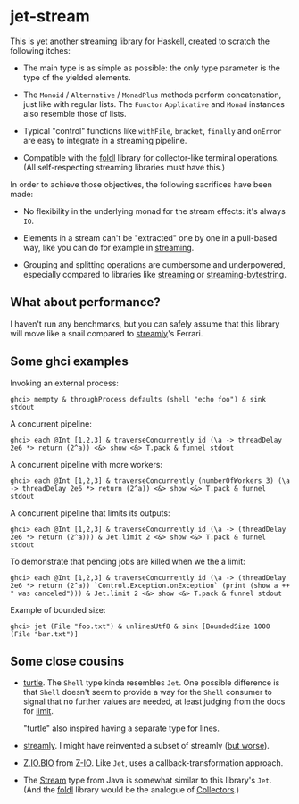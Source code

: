# jet-stream

This is yet another streaming library for Haskell, created to scratch the
following itches:

- The main type is as simple as possible: the only type parameter is the type
  of the yielded elements.

- The `Monoid` / `Alternative` / `MonadPlus` methods perform concatenation,
  just like with regular lists. The `Functor` `Applicative` and `Monad`
  instances also resemble those of lists.

- Typical "control" functions like `withFile`, `bracket`, `finally` and
  `onError` are easy to integrate in a streaming pipeline. 

- Compatible with the [foldl](https://hackage.haskell.org/package/foldl)
  library for collector-like terminal operations. (All self-respecting
  streaming libraries must have this.)

In order to achieve those objectives, the following sacrifices have been made:

- No flexibility in the underlying monad for the stream effects: it's always
  `IO`.

- Elements in a stream can't be "extracted" one by one in a pull-based way,
  like you can do for example in
  [streaming](https://hackage.haskell.org/package/streaming-0.2.3.0/docs/Streaming-Prelude.html#v:next).

- Grouping and splitting operations are cumbersome and underpowered, especially
  compared to libraries like
  [streaming]((https://hackage.haskell.org/package/streaming-0.2.3.0/docs/Streaming-Prelude.html#v:next))
  or
  [streaming-bytestring](https://hackage.haskell.org/package/streaming-bytestring).

## What about performance?

I haven't run any benchmarks, but you can safely assume that this library will
move like a snail compared to
[streamly](https://hackage.haskell.org/package/streamly)'s Ferrari.

## Some ghci examples

Invoking an external process:

    ghci> mempty & throughProcess defaults (shell "echo foo") & sink stdout

A concurrent pipeline:

    ghci> each @Int [1,2,3] & traverseConcurrently id (\a -> threadDelay 2e6 *> return (2^a)) <&> show <&> T.pack & funnel stdout

A concurrent pipeline with more workers:

    ghci> each @Int [1,2,3] & traverseConcurrently (numberOfWorkers 3) (\a -> threadDelay 2e6 *> return (2^a)) <&> show <&> T.pack & funnel stdout

A concurrent pipeline that limits its outputs:

    ghci> each @Int [1,2,3] & traverseConcurrently id (\a -> (threadDelay 2e6 *> return (2^a))) & Jet.limit 2 <&> show <&> T.pack & funnel stdout

To demonstrate that pending jobs are killed when we the a limit:

    ghci> each @Int [1,2,3] & traverseConcurrently id (\a -> (threadDelay 2e6 *> return (2^a)) `Control.Exception.onException` (print (show a ++ " was canceled"))) & Jet.limit 2 <&> show <&> T.pack & funnel stdout

Example of bounded size:

    ghci> jet (File "foo.txt") & unlinesUtf8 & sink [BoundedSize 1000 (File "bar.txt")]

## Some close cousins

- [turtle](https://hackage.haskell.org/package/turtle). The `Shell` type kinda
  resembles `Jet`. One possible difference is that `Shell` doesn't seem to
  provide a way for the `Shell` consumer to signal that no further values are
  needed, at least judging from the docs for
  [limit](https://hackage.haskell.org/package/turtle-1.5.22/docs/Turtle-Prelude.html#v:limit).

  \"turtle\" also inspired having a separate type for lines.

- [streamly](https://hackage.haskell.org/package/streamly). I might have
  reinvented a subset of streamly ([but
  worse](https://www.mcmillen.dev/language_checklist.html)).

- [Z.IO.BIO](https://hackage.haskell.org/package/Z-IO-1.0.0.0/docs/Z-IO-BIO.html)
  from [Z-IO](https://hackage.haskell.org/package/Z-IO). Like `Jet`, uses a
  callback-transformation approach. 

- The
  [Stream](https://docs.oracle.com/en/java/javase/16/docs/api/java.base/java/util/stream/Stream.html)
  type from Java is somewhat similar to this library's `Jet`. (And the
  [foldl](https://hackage.haskell.org/package/foldl) library would be
  the analogue of
  [Collectors](https://docs.oracle.com/en/java/javase/16/docs/api/java.base/java/util/stream/Collectors.html).)

